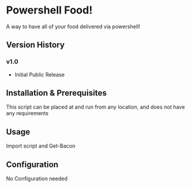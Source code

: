 # Powershell Food!

A way to have all of your food delivered via powershell!

## Version History

### v1.0

- Initial Public Release

## Installation & Prerequisites

This script can be placed at and run from any location, and does not have any requirements

## Usage

Import script and Get-Bacon 


## Configuration

No Configuration needed
